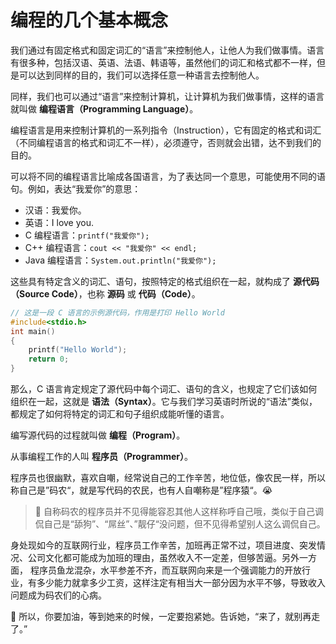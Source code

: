 # 编程的几个基本概念

我们通过有固定格式和固定词汇的“语言”来控制他人，让他人为我们做事情。语言有很多种，包括汉语、英语、法语、韩语等，虽然他们的词汇和格式都不一样，但是可以达到同样的目的，我们可以选择任意一种语言去控制他人。

同样，我们也可以通过“语言”来控制计算机，让计算机为我们做事情，这样的语言就叫做 **编程语言（Programming Language）**。

编程语言是用来控制计算机的一系列指令（Instruction），它有固定的格式和词汇（不同编程语言的格式和词汇不一样），必须遵守，否则就会出错，达不到我们的目的。

可以将不同的编程语言比喻成各国语言，为了表达同一个意思，可能使用不同的语句。例如，表达“我爱你”的意思：

- 汉语：我爱你。
- 英语：I love you.
- C 编程语言：`printf("我爱你");`
- C++ 编程语言：`cout << "我爱你" << endl;`
- Java 编程语言：`System.out.println("我爱你");`

这些具有特定含义的词汇、语句，按照特定的格式组织在一起，就构成了 **源代码（Source Code）**，也称 **源码** 或 **代码（Code）**。

```c
// 这是一段 C 语言的示例源代码，作用是打印 Hello World
#include<stdio.h>
int main()
{
    printf("Hello World"); 
    return 0;
}
```

那么，C 语言肯定规定了源代码中每个词汇、语句的含义，也规定了它们该如何组织在一起，这就是 **语法（Syntax）**。它与我们学习英语时所说的“语法”类似，都规定了如何将特定的词汇和句子组织成能听懂的语言。

编写源代码的过程就叫做 **编程（Program）**。

从事编程工作的人叫 **程序员（Programmer）**。

程序员也很幽默，喜欢自嘲，经常说自己的工作辛苦，地位低，像农民一样，所以称自己是”码农“，就是写代码的农民，也有人自嘲称是”程序猿“。😭

> 📍 自称码农的程序员并不见得能容忍其他人这样称呼自己哦，类似于自己调侃自己是“舔狗”、“屌丝”、”靓仔“没问题，但不见得希望别人这么调侃自己。

身处现如今的互联网行业，程序员工作辛苦，加班再正常不过，项目进度、突发情况、公司文化都可能成为加班的理由，虽然收入不一定差，但够苦逼。另外一方面， 程序员鱼龙混杂，水平参差不齐，而互联网向来是一个强调能力的开放行业，有多少能力就拿多少工资，这样注定有相当大一部分因为水平不够，导致收入问题成为码农们的心病。

💖 所以，你要加油，等到她来的时候，一定要抱紧她。告诉她，“来了，就别再走了。”